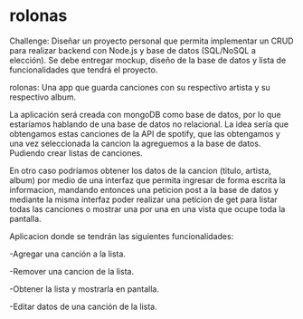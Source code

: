 # rolonas

Challenge:
Diseñar un proyecto personal que permita implementar un CRUD para realizar backend con Node.js y base de datos (SQL/NoSQL a elección). Se debe entregar mockup, diseño de la base de datos y lista de funcionalidades que tendrá el proyecto.

rolonas: Una app que guarda canciones con su respectivo artista y su respectivo album.

La aplicación será creada con mongoDB como base de datos, por lo que estaríamos hablando de una base de datos no relacional. La idea sería que obtengamos estas canciones de la API de spotify, que las obtengamos y una vez seleccionada la cancion la agreguemos a la base de datos. Pudiendo crear listas de canciones.

En otro caso podríamos obtener los datos de la cancion (titulo, artista, album) por medio de una interfaz que permita ingresar de forma escrita la informacion, mandando entonces una peticion post a la base de datos y mediante la misma interfaz poder realizar una peticion de get para listar todas las canciones o mostrar una por una en una vista que ocupe toda la pantalla.

Aplicacion donde se tendrán las siguientes funcionalidades:

-Agregar una canción a la lista.

-Remover una cancion de la lista.

-Obtener la lista y mostrarla en pantalla.

-Editar datos de una canción de la lista.
